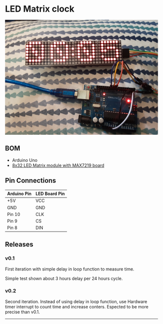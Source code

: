 # LED Matrix clock

![Picture of the Project][capture-img]

## BOM

* Arduino Uno
* [8x32 LED Matrix module with MAX7219 board][amz-led]

## Pin Connections

|Arduino Pin| LED Board Pin|
|-----------|--------------|
| +5V       |    VCC       |
| GND       |    GND       |
| Pin 10    |    CLK       |
| Pin  9    |    CS        |
| Pin  8    |    DIN       |

## Releases

### v0.1

  First iteration with simple delay in loop function to measure time.

  Simple test shown about 3 hours delay per 24 hours cycle. 

### v0.2

  Second iteration. Instead of using delay in loop function, use Hardware timer interrupt to count time
  and increase conters. Espected to be more precise than v0.1.
  
----
[capture-img]: images/20210627_135538.jpg "Capture"
[amz-led]: https://www.amazon.com/MAX7219-Control-Display-Max7219-Controller/dp/B07GWV2GD7
